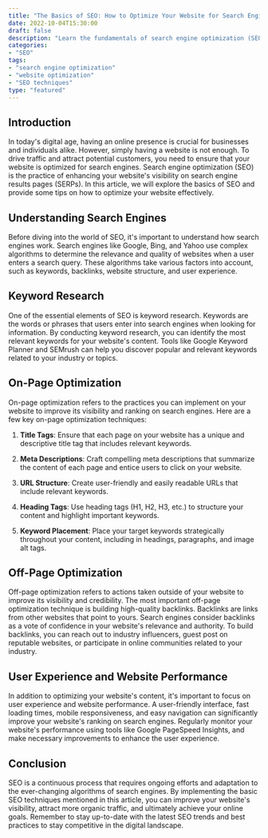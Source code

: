 ```yaml
---
title: "The Basics of SEO: How to Optimize Your Website for Search Engines"
date: 2022-10-04T15:30:00
draft: false
description: "Learn the fundamentals of search engine optimization (SEO) and discover how to improve your website's visibility on the web."
categories:
- "SEO"
tags:
- "search engine optimization"
- "website optimization"
- "SEO techniques"
type: "featured"
---
```


## Introduction

In today's digital age, having an online presence is crucial for businesses and individuals alike. However, simply having a website is not enough. To drive traffic and attract potential customers, you need to ensure that your website is optimized for search engines. Search engine optimization (SEO) is the practice of enhancing your website's visibility on search engine results pages (SERPs). In this article, we will explore the basics of SEO and provide some tips on how to optimize your website effectively.

## Understanding Search Engines

Before diving into the world of SEO, it's important to understand how search engines work. Search engines like Google, Bing, and Yahoo use complex algorithms to determine the relevance and quality of websites when a user enters a search query. These algorithms take various factors into account, such as keywords, backlinks, website structure, and user experience.

## Keyword Research

One of the essential elements of SEO is keyword research. Keywords are the words or phrases that users enter into search engines when looking for information. By conducting keyword research, you can identify the most relevant keywords for your website's content. Tools like Google Keyword Planner and SEMrush can help you discover popular and relevant keywords related to your industry or topics.

## On-Page Optimization

On-page optimization refers to the practices you can implement on your website to improve its visibility and ranking on search engines. Here are a few key on-page optimization techniques:

1. **Title Tags**: Ensure that each page on your website has a unique and descriptive title tag that includes relevant keywords.

2. **Meta Descriptions**: Craft compelling meta descriptions that summarize the content of each page and entice users to click on your website.

3. **URL Structure**: Create user-friendly and easily readable URLs that include relevant keywords.

4. **Heading Tags**: Use heading tags (H1, H2, H3, etc.) to structure your content and highlight important keywords.

5. **Keyword Placement**: Place your target keywords strategically throughout your content, including in headings, paragraphs, and image alt tags.

## Off-Page Optimization

Off-page optimization refers to actions taken outside of your website to improve its visibility and credibility. The most important off-page optimization technique is building high-quality backlinks. Backlinks are links from other websites that point to yours. Search engines consider backlinks as a vote of confidence in your website's relevance and authority. To build backlinks, you can reach out to industry influencers, guest post on reputable websites, or participate in online communities related to your industry.

## User Experience and Website Performance

In addition to optimizing your website's content, it's important to focus on user experience and website performance. A user-friendly interface, fast loading times, mobile responsiveness, and easy navigation can significantly improve your website's ranking on search engines. Regularly monitor your website's performance using tools like Google PageSpeed Insights, and make necessary improvements to enhance the user experience.

## Conclusion

SEO is a continuous process that requires ongoing efforts and adaptation to the ever-changing algorithms of search engines. By implementing the basic SEO techniques mentioned in this article, you can improve your website's visibility, attract more organic traffic, and ultimately achieve your online goals. Remember to stay up-to-date with the latest SEO trends and best practices to stay competitive in the digital landscape.
